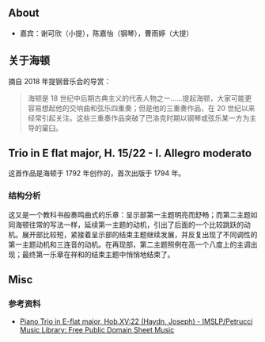 ## About
- 嘉宾：谢可欣（小提），陈嘉怡（钢琴），曹雨婷（大提）

## 关于海顿
摘自 2018 年提钢音乐会的导赏：
> 海顿是 18 世纪中后期古典主义的代表人物之一……提起海顿，大家可能更容易想起他的交响曲和弦乐四重奏；但是他的三重奏作品，在 20 世纪以来经常引起关注。这些三重奏作品突破了巴洛克时期以钢琴或弦乐某一方为主导的窠臼。

<!--more-->

## Trio in E flat major, H. 15/22 - I. Allegro moderato
这首作品是海顿于 1792 年创作的，首次出版于 1794 年。
### 结构分析
这又是一个教科书般奏鸣曲式的乐章：呈示部第一主题明亮而舒畅；而第二主题如同海顿往常的写法一样，延续第一主题的动机，引出了后面的一个比较跳跃的动机。展开部比较短，紧接着呈示部的结束主题继续发展，并反复出现了不同调性的第一主题动机和三连音的动机。在再现部，第二主题照例在高一个八度上的主调出现；最终第一乐章在祥和的结束主题中悄悄地结束了。

## Misc
### 参考资料
- [Piano Trio in E-flat major, Hob.XV:22 (Haydn, Joseph) - IMSLP/Petrucci Music Library: Free Public Domain Sheet Music](https://cn.imslp.org/wiki/Piano_Trio_in_E-flat_major,_Hob.XV:22_%28Haydn,_Joseph%29)
